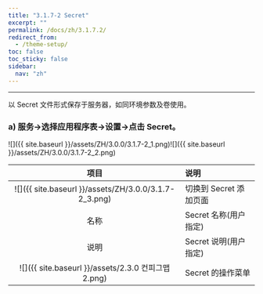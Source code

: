 ```yaml
---
title: "3.1.7-2 Secret"
excerpt: ""
permalink: /docs/zh/3.1.7.2/
redirect_from:
  - /theme-setup/
toc: false
toc_sticky: false
sidebar:
  nav: "zh"
---
```


---
以 Secret 文件形式保存于服务器，如同环境参数及卷使用。

### a\) 服务→选择应用程序表→设置→点击 Secret。
![]({{ site.baseurl }}/assets/ZH/3.0.0/3.1.7-2_1.png)![]({{ site.baseurl }}/assets/ZH/3.0.0/3.1.7-2_2.png)

| **项目** | **说明** |
| :---: | :--- |
| ![]({{ site.baseurl }}/assets/ZH/3.0.0/3.1.7-2_3.png) | 切换到 Secret 添加页面 |
| 名称 | Secret 名称(用户指定) |
| 说明 | Secret 说明(用户指定) |
| ![]({{ site.baseurl }}/assets/2.3.0 컨피그맵2.png) | Secret 的操作菜单 |
